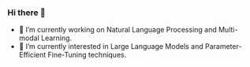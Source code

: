 ### Hi there 👋

- 🔭 I’m currently working on Natural Language Processing and Multi-modal Learning.
- 🌱 I’m currently interested in Large Language Models and Parameter-Efficient Fine-Tuning techniques.

<!--
**tongxiao2002/tongxiao2002** is a ✨ _special_ ✨ repository because its `README.md` (this file) appears on your GitHub profile.

Here are some ideas to get you started:

- 🔭 I’m currently working on ...
- 🌱 I’m currently learning ...
- 👯 I’m looking to collaborate on ...
- 🤔 I’m looking for help with ...
- 💬 Ask me about ...
- 📫 How to reach me: ...
- 😄 Pronouns: ...
- ⚡ Fun fact: ...
-->
